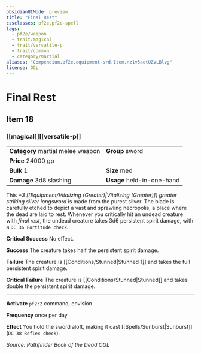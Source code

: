 ```yaml
---
obsidianUIMode: preview
title: "Final Rest"
cssclasses: pf2e,pf2e-spell
tags:
  - pf2e/weapon
  - trait/magical
  - trait/versatile-p
  - trait/common
  - category/martial
aliases: "Compendium.pf2e.equipment-srd.Item.nz1v5aetUZVLBlvg"
license: OGL
---
```

# Final Rest
## Item 18
### [[magical]][[versatile-p]]

|  |  |
| -- | -- |
| **Category** martial melee weapon | **Group** sword |
| **Price** 24000 gp |  |
| **Bulk** 1 | **Size** med |
| **Damage** 3d8 slashing  | **Usage** held-in-one-hand |



This _+3 [[Equipment/Vitalizing (Greater)|Vitalizing (Greater)]] greater striking silver longsword_ is made from the purest silver. The blade is carefully etched to depict a vast and sprawling necropolis, a place where the dead are laid to rest. Whenever you critically hit an undead creature with _final rest_, the undead creature takes 3d6 persistent spirit damage, with a `DC 36 Fortitude check`.

**Critical Success** No effect.

**Success** The creature takes half the persistent spirit damage.

**Failure** The creature is [[Conditions/Stunned|Stunned 1]] and takes the full persistent spirit damage.

**Critical Failure** The creature is [[Conditions/Stunned|Stunned]] and takes double the persistent spirit damage.

* * *

**Activate** `pf2:2` command, envision

**Frequency** once per day

**Effect** You hold the sword aloft, making it cast [[Spells/Sunburst|Sunburst]] (`DC 38 Reflex check`).

*Source: Pathfinder Book of the Dead*
*OGL*